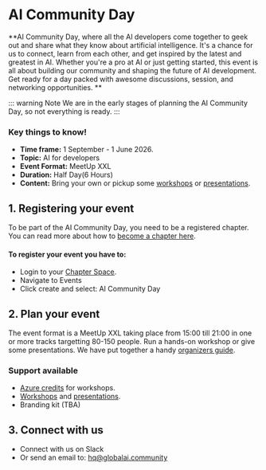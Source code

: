 # AI Community Day

**AI Community Day, where all the AI developers come together to geek out and share what they know about artificial intelligence. It's a chance for us to connect, learn from each other, and get inspired by the latest and greatest in AI. Whether you're a pro at AI or just getting started, this event is all about building our community and shaping the future of AI development. Get ready for a day packed with awesome discussions, session, and networking opportunities.
**

::: warning Note 
We are in the early stages of planning the AI Community Day, so not everything is ready.
:::

### Key things to know!
- **Time frame:** 1 September - 1 June 2026.  
- **Topic:** AI for developers
- **Event Format:** MeetUp XXL
- **Duration:** Half Day(6 Hours)
- **Content:** Bring your own or pickup some [workshops](/workshops.md) or [presentations](/presentations.md).

## 1. Registering your event

To be part of the AI Community Day, you need to be a registered chapter. You can read more about how to [become a chapter here](./new-chapter.html).

#### To register your event you have to: 

- Login to your [Chapter Space](https://globalai.community/umbraco). 
- Navigate to Events
- Click create and select: AI Community Day

## 2. Plan your event
The event format is a MeetUp XXL taking place from 15:00 till 21:00 in one or more tracks targetting 80-150 people. Run a hands-on workshop or give some presentations. We have put together a handy [organizers guide](/organisers-101/).

### Support available
- [Azure credits](/azure.md) for workshops.
- [Workshops](/workshops.md) and [presentations](/presentations.md).
- Branding kit (TBA)

## 3. Connect with us
- Connect with us on Slack
- Or send an email to: [hq@globalai.community](mailto:hq@globalai.community)